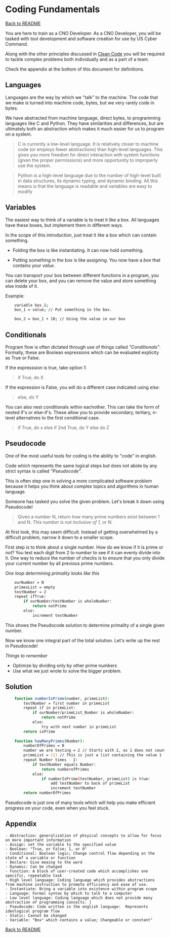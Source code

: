 # Coding Fundamentals

[Back to README](README.md)

You are here to train as a CNO Developer. As a CNO Developer, you will be tasked with tool development and software creation for use by US Cyber Command. 

Along with the other principles discussed in [Clean Code](0.04_Clean_Code.md) you will be required to tackle complex problems both individually and as a part of a team.

Check the appendix at the bottom of this document for definitions.

## Languages
Languages are the way by which we "talk" to the machine. 
The code that we make is turned into machine code, bytes, but we very rarely code in bytes.

We have abstracted from machine language, direct bytes, to programming languages like C and Python. They have similarities and differences, but are ultimately both an abstraction which makes it much easier for us to program on a system.

> C is currently a low-level language. It is relatively closer to machine code (or employs fewer abstractions) than high-level languages. This gives you more freedom for direct interaction with system functions (given the proper permissions) and more opportunity to improperly use the system.

  
> Python is a high-level language due to the number of high-level built in data structures, its dynamic typing, and dynamic binding. All this means is that the language is readable and variables are easy to modify

## Variables
The easiest way to think of a variable is to treat it like a box. All languages have these boxes, but implement them in different ways.

In the scope of this introduction, just treat it like a box which can contain something.

- Folding the box is like instantiating. It can now hold something. 

- Putting something in the box is like assigning. You now have a _box_ that contains your _value_.

You can transport your box between different functions in a program, you can delete your box, and you can remove the value and store something else inside of it. 

Example:
```sh
    variable box_1;
    box_1 = value; // Put something in the box.

    box_2 = box_1 + 10; // Using the value in our box
```

## Conditionals
Program flow is often dictated through use of things called _"Conditionals"_. Formally, these are Boolean expressions which can be evaluated explicity as True or False. 

If the expresssion is true, take option 1:
> if True, do X

If the expression is False, you will do a different case indicated using _else_:
> else, do Y

You can also nest conditionals within eachother. This can take the form of nested if's or else-if's. These allow you to provide secondary, tertiary, n-level alternatives to the first conditional case. 
> if True, do x
> else if 2nd True, do Y
> else do Z

## Pseudocode

One of the most useful tools for coding is the ability to "code" in english. 

Code which represents the same logical steps but does not abide by any strict syntax is called _"Pseudocode"_.

This is often step one in solving a more complicated software problem because it helps you think about complex topics and algorithms in human language.

Someone has tasked you solve the given problem. Let's break it down using Pseudocode!

> Given a number N, return how many prime numbers exist between 1 and N. *This number is not inclusive of 1, or N*.

At first look, this may seem difficult. Instead of getting overwhelmed by a difficult problem, narrow it down to a smaller scope.

First step is to think about a single number. How do we know if it is prime or not? You test each digit from 2 to _number_ to see if it can evenly divide into it. One way to reduce the number of checks is to ensure that you only divide your current number by all previous prime numbers. 

_One loop determining primality looks like this_

```sh
    ourNumber = N
    primesList = empty
    testNumber = 2
    repeat ifTrue:
        if ourNumber/testNumber is wholeNumber:
            return notPrime
        else:
            increment testNumber
```

This shows the Pseudocode solution to determine primality of a single given number.

Now we know one integral part of the total solution. Let's write up the rest in Pseudocode!

_Things to remember_
- Optimize by dividing only by other prime numbers
- Use what we just wrote to solve the bigger problem.

## Solution
```sh
    function numberIsPrime(number, primeList):
        testNumber = first number in primeList
        repeat if in primeList:
            if ourNumber/primeList_Number is wholeNumber:
                return notPrime
            else:
                try with next number in primeList
        return isPrime
    
    function howManyPrimes(Number):
        numberOfPrimes = 0
        number we are testing = 2 // Starts with 2, as 1 does not count towards the number of primes
        primeList = [1] // This is just a list containing the value 1
        repeat Number times - 2:
            if testNumber equals Number:
                return numberofPrimes
            else:
                if numberIsPrime(testNumber, primeList) is true:
                    add testNumber to back of primeList
                    increment testNumber
        return numberOfPrimes
```

Pseudocode is just one of many tools which will help you make efficient progress on your code, even when you feel stuck. 

## Appendix
```
- Abstraction: generalization of phsyical concepts to allow for focus on more important information
- Assign: set the variable to the specified value
- Boolean: "True, or False; 1, or 0"
- Conditional: Boolean logic; Change control flow depending on the state of a variable or function
- Declare: Give meaing to the word
- Dynamic: Can be changed
- Function: A block of user-created code which accomplishes one specific, repeatable task
- High level language: Coding language which provides abstractions from machine instruction to promote efficiency and ease of use. 
- Instantiate: Bring a variable into existence within program scope
- Language: Formal syntax by which to talk to a computer
- Low level language: Coding language which does not provide many abstraction of programming conce[ts. ]
- Pseudocode: Code written in the english language:  Represents ideological program flow
- Static: Cannot be changed
- Variable: "Box" which contains a value; Changeable or constant"
```

[Back to README](README.md)
